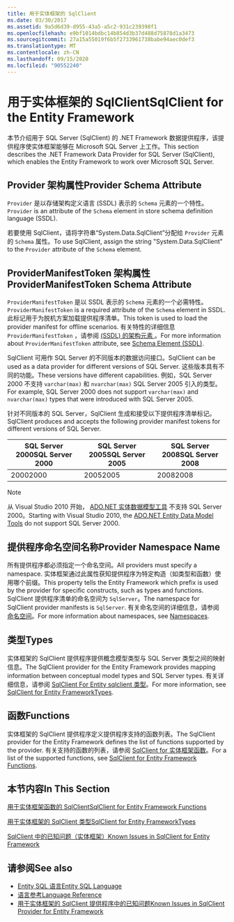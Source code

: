 ```yaml
---
title: 用于实体框架的 SqlClient
ms.date: 03/30/2017
ms.assetid: 9a5d6d39-d955-43a5-a5c2-931c239398f1
ms.openlocfilehash: e9bf1014bdbc14b854d3b37d488d75878d1a3473
ms.sourcegitcommit: 27a15a55019f6b5f2733961738babe94aec0def3
ms.translationtype: MT
ms.contentlocale: zh-CN
ms.lasthandoff: 09/15/2020
ms.locfileid: "90552240"
---
```

# <a name="sqlclient-for-the-entity-framework"></a><span data-ttu-id="a2e5c-102">用于实体框架的 SqlClient</span><span class="sxs-lookup"><span data-stu-id="a2e5c-102">SqlClient for the Entity Framework</span></span>
<span data-ttu-id="a2e5c-103">本节介绍用于 SQL Server (SqlClient) 的 .NET Framework 数据提供程序，该提供程序使实体框架能够在 Microsoft SQL Server 上工作。</span><span class="sxs-lookup"><span data-stu-id="a2e5c-103">This section describes the .NET Framework Data Provider for SQL Server (SqlClient), which enables the Entity Framework to work over Microsoft SQL Server.</span></span>  
  
## <a name="provider-schema-attribute"></a><span data-ttu-id="a2e5c-104">Provider 架构属性</span><span class="sxs-lookup"><span data-stu-id="a2e5c-104">Provider Schema Attribute</span></span>  
 <span data-ttu-id="a2e5c-105">`Provider` 是以存储架构定义语言 (SSDL) 表示的 `Schema` 元素的一个特性。</span><span class="sxs-lookup"><span data-stu-id="a2e5c-105">`Provider` is an attribute of the `Schema` element in store schema definition language (SSDL).</span></span>  
  
 <span data-ttu-id="a2e5c-106">若要使用 SqlClient，请将字符串“System.Data.SqlClient”分配给 `Provider` 元素的 `Schema` 属性。</span><span class="sxs-lookup"><span data-stu-id="a2e5c-106">To use SqlClient, assign the string "System.Data.SqlClient" to the `Provider` attribute of the `Schema` element.</span></span>  
  
## <a name="providermanifesttoken-schema-attribute"></a><span data-ttu-id="a2e5c-107">ProviderManifestToken 架构属性</span><span class="sxs-lookup"><span data-stu-id="a2e5c-107">ProviderManifestToken Schema Attribute</span></span>  
 <span data-ttu-id="a2e5c-108">`ProviderManifestToken` 是以 SSDL 表示的 `Schema` 元素的一个必需特性。</span><span class="sxs-lookup"><span data-stu-id="a2e5c-108">`ProviderManifestToken` is a required attribute of the `Schema` element in SSDL.</span></span> <span data-ttu-id="a2e5c-109">此标记用于为脱机方案加载提供程序清单。</span><span class="sxs-lookup"><span data-stu-id="a2e5c-109">This token is used to load the provider manifest for offline scenarios.</span></span> <span data-ttu-id="a2e5c-110">有关特性的详细信息 `ProviderManifestToken` ，请参阅 [ (SSDL) 的架构元素 ](/ef/ef6/modeling/designer/advanced/edmx/ssdl-spec#schema-element-ssdl)。</span><span class="sxs-lookup"><span data-stu-id="a2e5c-110">For more information about `ProviderManifestToken` attribute, see [Schema Element (SSDL)](/ef/ef6/modeling/designer/advanced/edmx/ssdl-spec#schema-element-ssdl).</span></span>  
  
 <span data-ttu-id="a2e5c-111">SqlClient 可用作 SQL Server 的不同版本的数据访问接口。</span><span class="sxs-lookup"><span data-stu-id="a2e5c-111">SqlClient can be used as a data provider for different versions of SQL Server.</span></span> <span data-ttu-id="a2e5c-112">这些版本具有不同的功能。</span><span class="sxs-lookup"><span data-stu-id="a2e5c-112">These versions have different capabilities.</span></span> <span data-ttu-id="a2e5c-113">例如，SQL Server 2000 不支持 `varchar(max)` 和 `nvarchar(max)` SQL Server 2005 引入的类型。</span><span class="sxs-lookup"><span data-stu-id="a2e5c-113">For example, SQL Server 2000 does not support `varchar(max)` and `nvarchar(max)` types that were introduced with SQL Server 2005.</span></span>  
  
 <span data-ttu-id="a2e5c-114">针对不同版本的 SQL Server，SqlClient 生成和接受以下提供程序清单标记。</span><span class="sxs-lookup"><span data-stu-id="a2e5c-114">SqlClient produces and accepts the following provider manifest tokens for different versions of SQL Server.</span></span>  
  
|<span data-ttu-id="a2e5c-115">SQL Server 2000</span><span class="sxs-lookup"><span data-stu-id="a2e5c-115">SQL Server 2000</span></span>|<span data-ttu-id="a2e5c-116">SQL Server 2005</span><span class="sxs-lookup"><span data-stu-id="a2e5c-116">SQL Server 2005</span></span>|<span data-ttu-id="a2e5c-117">SQL Server 2008</span><span class="sxs-lookup"><span data-stu-id="a2e5c-117">SQL Server 2008</span></span>|  
|-|-|-|  
|<span data-ttu-id="a2e5c-118">2000</span><span class="sxs-lookup"><span data-stu-id="a2e5c-118">2000</span></span>|<span data-ttu-id="a2e5c-119">2005</span><span class="sxs-lookup"><span data-stu-id="a2e5c-119">2005</span></span>|<span data-ttu-id="a2e5c-120">2008</span><span class="sxs-lookup"><span data-stu-id="a2e5c-120">2008</span></span>|  
  
> [!NOTE]
> <span data-ttu-id="a2e5c-121">从 Visual Studio 2010 开始， [ADO.NET 实体数据模型工具](/previous-versions/dotnet/netframework-4.0/bb399249(v=vs.100)) 不支持 SQL Server 2000。</span><span class="sxs-lookup"><span data-stu-id="a2e5c-121">Starting with Visual Studio 2010, the [ADO.NET Entity Data Model Tools](/previous-versions/dotnet/netframework-4.0/bb399249(v=vs.100)) do not support SQL Server 2000.</span></span>  
  
## <a name="provider-namespace-name"></a><span data-ttu-id="a2e5c-122">提供程序命名空间名称</span><span class="sxs-lookup"><span data-stu-id="a2e5c-122">Provider Namespace Name</span></span>  
 <span data-ttu-id="a2e5c-123">所有提供程序都必须指定一个命名空间。</span><span class="sxs-lookup"><span data-stu-id="a2e5c-123">All providers must specify a namespace.</span></span> <span data-ttu-id="a2e5c-124">实体框架通过此属性获知提供程序为特定构造（如类型和函数）使用哪个前缀。</span><span class="sxs-lookup"><span data-stu-id="a2e5c-124">This property tells the Entity Framework which prefix is used by the provider for specific constructs, such as types and functions.</span></span> <span data-ttu-id="a2e5c-125">SqlClient 提供程序清单的命名空间为 `SqlServer`。</span><span class="sxs-lookup"><span data-stu-id="a2e5c-125">The namespace for SqlClient provider manifests is `SqlServer`.</span></span> <span data-ttu-id="a2e5c-126">有关命名空间的详细信息，请参阅 [命名空间](./language-reference/namespaces-entity-sql.md)。</span><span class="sxs-lookup"><span data-stu-id="a2e5c-126">For more information about namespaces, see [Namespaces](./language-reference/namespaces-entity-sql.md).</span></span>  
  
## <a name="types"></a><span data-ttu-id="a2e5c-127">类型</span><span class="sxs-lookup"><span data-stu-id="a2e5c-127">Types</span></span>  
 <span data-ttu-id="a2e5c-128">实体框架的 SqlClient 提供程序提供概念模型类型与 SQL Server 类型之间的映射信息。</span><span class="sxs-lookup"><span data-stu-id="a2e5c-128">The SqlClient provider for the Entity Framework provides mapping information between conceptual model types and SQL Server types.</span></span> <span data-ttu-id="a2e5c-129">有关详细信息，请参阅 [SqlClient For Entity sqlclient 类型](sqlclient-for-ef-types.md)。</span><span class="sxs-lookup"><span data-stu-id="a2e5c-129">For more information, see [SqlClient for Entity FrameworkTypes](sqlclient-for-ef-types.md).</span></span>  
  
## <a name="functions"></a><span data-ttu-id="a2e5c-130">函数</span><span class="sxs-lookup"><span data-stu-id="a2e5c-130">Functions</span></span>  
 <span data-ttu-id="a2e5c-131">实体框架的 SqlClient 提供程序定义提供程序支持的函数列表。</span><span class="sxs-lookup"><span data-stu-id="a2e5c-131">The SqlClient provider for the Entity Framework defines the list of functions supported by the provider.</span></span> <span data-ttu-id="a2e5c-132">有关支持的函数的列表，请参阅 [SqlClient for 实体框架函数](sqlclient-for-ef-functions.md)。</span><span class="sxs-lookup"><span data-stu-id="a2e5c-132">For a list of the supported functions, see [SqlClient for Entity Framework Functions](sqlclient-for-ef-functions.md).</span></span>  
  
## <a name="in-this-section"></a><span data-ttu-id="a2e5c-133">本节内容</span><span class="sxs-lookup"><span data-stu-id="a2e5c-133">In This Section</span></span>  
 [<span data-ttu-id="a2e5c-134">用于实体框架函数的 SqlClient</span><span class="sxs-lookup"><span data-stu-id="a2e5c-134">SqlClient for Entity Framework Functions</span></span>](sqlclient-for-ef-functions.md)  
  
 [<span data-ttu-id="a2e5c-135">用于实体框架的 SqlClient 类型</span><span class="sxs-lookup"><span data-stu-id="a2e5c-135">SqlClient for Entity FrameworkTypes</span></span>](sqlclient-for-ef-types.md)  
  
 [<span data-ttu-id="a2e5c-136">SqlClient 中的已知问题（实体框架）</span><span class="sxs-lookup"><span data-stu-id="a2e5c-136">Known Issues in SqlClient for Entity Framework</span></span>](known-issues-in-sqlclient-for-entity-framework.md)  
  
## <a name="see-also"></a><span data-ttu-id="a2e5c-137">请参阅</span><span class="sxs-lookup"><span data-stu-id="a2e5c-137">See also</span></span>

- [<span data-ttu-id="a2e5c-138">Entity SQL 语言</span><span class="sxs-lookup"><span data-stu-id="a2e5c-138">Entity SQL Language</span></span>](./language-reference/entity-sql-language.md)
- [<span data-ttu-id="a2e5c-139">语言参考</span><span class="sxs-lookup"><span data-stu-id="a2e5c-139">Language Reference</span></span>](./language-reference/index.md)
- [<span data-ttu-id="a2e5c-140">用于实体框架的 SqlClient 提供程序中的已知问题</span><span class="sxs-lookup"><span data-stu-id="a2e5c-140">Known Issues in SqlClient Provider for Entity Framework</span></span>](sqlclient-for-the-entity-framework.md)
